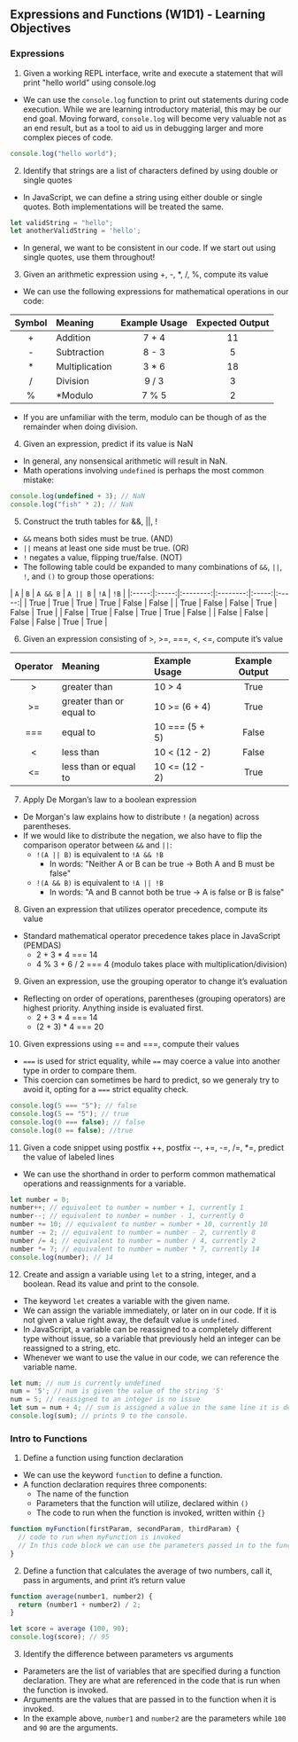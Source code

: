 ## Expressions and Functions (W1D1) - Learning Objectives

### Expressions
1. Given a working REPL interface, write and execute a statement that will print "hello world” using console.log
- We can use the `console.log` function to print out statements during code execution. While we are learning introductory material, this may be our end goal. Moving forward, `console.log` will become very valuable not as an end result, but as a tool to aid us in debugging larger and more complex pieces of code.
```js
console.log("hello world");
```

2. Identify that strings are a list of characters defined by using double or single quotes
- In JavaScript, we can define a string using either double or single quotes. Both implementations will be treated the same.
```js
let validString = "hello";
let anotherValidString = 'hello';
```
- In general, we want to be consistent in our code. If we start out using single quotes, use them throughout!

3. Given an arithmetic expression using +, -, *, /, %, compute its value
- We can use the following expressions for mathematical operations in our code:

| Symbol |     Meaning    | Example Usage | Expected Output |
|:------:|:-------------- |:-------------:|:---------------:|
|   +    | Addition       |     7 + 4     |       11        |
|   -    | Subtraction    |     8 - 3     |        5        |
|   *    | Multiplication |     3 * 6     |       18        |
|   /    | Division       |     9 / 3     |        3        |
|   %    | *Modulo        |     7 % 5     |        2        |

- If you are unfamiliar with the term, modulo can be though of as the remainder when doing division.

4. Given an expression, predict if its value is NaN
- In general, any nonsensical arithmetic will result in NaN.
- Math operations involving `undefined` is perhaps the most common mistake:
```js
console.log(undefined + 3); // NaN
console.log("fish" * 2); // NaN
```

5. Construct the truth tables for &&, ||, !
- `&&` means both sides must be true. (AND)
-  `||` means at least one side must be true. (OR)
- `!` negates a value, flipping true/false. (NOT)
- The following table could be expanded to many combinations of `&&`, `||`, `!`, and `()` to group those operations:

|  `A`  |  `B`  | `A && B` | `A || B` | `!A`  | `!B`  |
|:-----:|:-----:|:--------:|:--------:|:-----:|:-----:|
| True  | True  |   True   |   True   | False | False |
| True  | False |   False  |   True   | False | True  |
| False | True  |   False  |   True   | True  | False |
| False | False |   False  |   False  | True  | True  |

6. Given an expression consisting of >, >=, ===, <, <=, compute it’s value

| Operator | Meaning                  | Example Usage  | Example Output |
|:--------:|:------------------------ |:-------------- |:--------------:|
|    >     | greater than             | 10 > 4         | True           |
|    >=    | greater than or equal to | 10 >= (6 + 4)  | True           |
|    ===   | equal to                 | 10 === (5 + 5) | False          |
|    <     | less than                | 10 < (12 - 2)  | False          |
|    <=    | less than or equal to    | 10 <= (12 - 2) | True           |

7. Apply De Morgan’s law to a boolean expression
- De Morgan's law explains how to distribute `!` (a negation) across parentheses.
- If we would like to distribute the negation, we also have to flip the comparison operator between `&&` and `||`:
  - `!(A || B)` is equivalent to `!A && !B`
    - In words: "Neither A or B can be true -> Both A and B must be false"
  - `!(A && B)` is equivalent to `!A || !B`
    - In words: "A and B cannot both be true -> A is false or B is false"

8. Given an expression that utilizes operator precedence, compute its value
- Standard mathematical operator precedence takes place in JavaScript (PEMDAS)
  - 2 + 3 * 4 === 14
  - 4 % 3 + 6 / 2 === 4 (modulo takes place with multiplication/division)

9. Given an expression, use the grouping operator to change it’s evaluation
- Reflecting on order of operations, parentheses (grouping operators) are highest priority. Anything inside is evaluated first.
  - 2 + 3 * 4 === 14
  - (2 + 3) * 4 === 20

10. Given expressions using == and ===, compute their values
- `===` is used for strict equality, while `==` may coerce a value into another type in order to compare them.
- This coercion can sometimes be hard to predict, so we generaly try to avoid it, opting for a `===` strict equality check.
```js
console.log(5 === "5"); // false
console.log(5 == "5"); // true
console.log(0 === false); // false
console.log(0 == false); //true
```

11. Given a code snippet using postfix ++, postfix --, +=, -=, /=, *=, predict the value of labeled lines
- We can use the shorthand in order to perform common mathematical operations and reassignments for a variable.
```js
let number = 0;
number++; // equivalent to number = number + 1, currently 1
number--; // equivalent to number = number - 1, currently 0
number += 10; // equivalent to number = number + 10, currently 10
number -= 2; // equivalent to number = number - 2, currently 8
number /= 4; // equivalent to number = number / 4, currently 2
number *= 7; // equivalent to number = number * 7, currently 14
console.log(number); // 14
```

12. Create and assign a variable using `let` to a string, integer, and a boolean. Read its value and print to the console.
- The keyword `let` creates a variable with the given name.
- We can assign the variable immediately, or later on in our code. If it is not given a value right away, the default value is `undefined`.
- In JavaScript, a variable can be reassigned to a completely different type without issue, so a variable that previously held an integer can be reassigned to a string, etc.
- Whenever we want to use the value in our code, we can reference the variable name.
```js
let num; // num is currently undefined
num = '5'; // num is given the value of the string '5'
num = 5; // reassigned to an integer is no issue
let sum = num + 4; // sum is assigned a value in the same line it is declared. num is also used in the calculation by simply referencing its name.
console.log(sum); // prints 9 to the console.
```

### Intro to Functions
1. Define a function using function declaration
- We can use the keyword `function` to define a function.
- A function declaration requires three components:
  - The name of the function
  - Parameters that the function will utilize, declared within `()`
  - The code to run when the function is invoked, written within `{}`
```js
function myFunction(firstParam, secondParam, thirdParam) {
  // code to run when myFunction is invoked
  // In this code block we can use the parameters passed in to the function
}
```

2. Define a function that calculates the average of two numbers, call it, pass in arguments, and print it’s return value
```js
function average(number1, number2) {
  return (number1 + number2) / 2;
}

let score = average (100, 90);
console.log(score); // 95
```

3. Identify the difference between parameters vs arguments
- Parameters are the list of variables that are specified during a function declaration. They are what are referenced in the code that is run when the function is invoked.
- Arguments are the values that are passed in to the function when it is invoked.
- In the example above, `number1` and `number2` are the parameters while `100` and `90` are the arguments.
